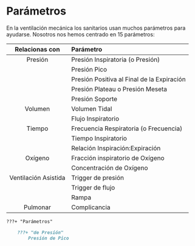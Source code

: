 # Parámetros

En la ventilación mecánica los sanitarios usan muchos parámetros para ayudarse. Nosotros nos hemos centrado en 15 parámetros:

| Relacionas con | Parámetro |
| :-: | :- |
| Presión | Presión Inspiratoria (o Presión) |
|  | Presión Pico |
|  | Presión Positiva al Final de la Expiración |
|  | Presión Plateau o Presión Meseta |
|  | Presión Soporte |
| Volumen | Volumen Tidal |
|  | Flujo Inspiratorio |
| Tiempo | Frecuencia Respiratoria (o Frecuencia) |
|  | Tiempo Inspiratorio |
|  | Relación Inspiración:Expiración |
| Oxígeno | Fracción inspiratorio de Oxígeno |
|  | Concentración de Oxígeno |
| Ventilación Asistida | Trigger de presión |
|  | Trigger de flujo |
|  | Rampa |
| Pulmonar | Complicancia |

````markdown
???+ "Parámetros"

    ???+ "de Presión"
        Presión de Pico